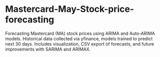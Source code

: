# Mastercard-May-Stock-price-forecasting
Forecasting Mastercard (MA) stock prices using ARIMA and Auto-ARIMA models. Historical data collected via yfinance, models trained to predict next 30 days. Includes visualization, CSV export of forecasts, and future improvements with SARIMA and ARIMAX.
